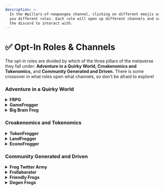 ```yaml
---
description: >-
  In the #pillars-of-newpangea channel, clicking on different emojis will award
  you different roles. Each role will open up different channels and sections in
  the discord to interact with.
---
```


# ✅ Opt-In Roles & Channels

The opt-in roles are divided by which of the three pillars of the metaverse they fall under: **Adventure in a Quirky World, Croakenomics and Tokenomics,** and **Community Generated and Driven.** There is some crossover in what roles open what channels, so don't be afraid to explore!

### **Adventure in a Quirky World**

<details>

<summary><strong>FRPG</strong></summary>

This role allows the user to play the text based **F**rog **R**ole **P**laying **G**ame (FRPG) with access to #frpg-gameplay to help develop, play, and beta test quests.

</details>

<details>

<summary><strong>GameFrogger</strong></summary>

Play in the Discord channels as their Frogland locations, interacting with the bots and other community members! This opens up channels like the #casino for gambling, #the-stables for animal racing and care, #stash-house where each gang has a private channel, and more!

</details>

<details>

<summary><strong>Big Brain Frog</strong></summary>

Pick this role to help us build out the metaverse, contribute to dev, game design, gameplay mechanics, and everything that makes Frogland unique! This role opens up channels like #newpangea-architects, #mini-games, #developers, #utility, and more!

</details>

### **Croakenomics and Tokenomics**

<details>

<summary><strong>TokenFrogger</strong></summary>

This role opens up channels like #crypto-chat, #croakenomics, #utility, and more!

</details>

<details>

<summary><strong>LandFrogger</strong></summary>

This role opens up channels like #lilypads, #non-pad-land, #planning-commission, and more!

</details>

<details>

<summary><strong>EconoFrogger</strong></summary>

This role opens up channels like #developers, #croakenomics, #crypto-chat, and more!

</details>

### **Community Generated and Driven**

<details>

<summary><strong>Frog Twitter Army</strong></summary>

Gets pinged when _Frog Tweeter_ posts in #twitter-raid, can post links to tweets that need some love from the Frog Army. Opens up #twitter raid to post and #frog-follow-frog!

</details>

<details>

<summary><strong>Frollaborator</strong></summary>

Are you a creator, or do you want to be? If you are interested in making your mark on Frogland with your words, music, soundscapes, visual art, or content, pick this role. This role opens up channels like #deribbitives, #want-to-help, #misc-ideas, and more!

</details>

<details>

<summary><strong>Friendly Frogs</strong></summary>

Do you want to network, meet friends, and build relationships? This role opens up channels like #frog-follow-frog, #arts-district, #deribbitives, and more!

</details>

<details>

<summary><strong>Degen Frogs</strong></summary>

Do you want to hear about pre-sale lists**,** alpha calls, and other collab opportunities? This role opens up channels like #AL-collab-opps, #crypto-chat, and more!

</details>
